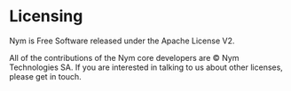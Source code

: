 # Licensing

Nym is Free Software released under the Apache License V2.

All of the contributions of the Nym core developers are © Nym Technologies SA. If you are interested in talking to us about other licenses, please get in touch.
